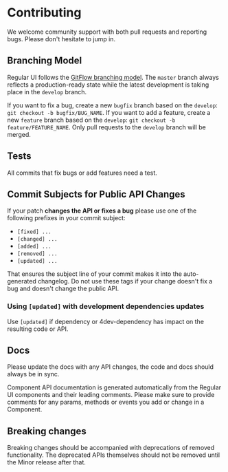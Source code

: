 # Contributing

We welcome community support with both pull requests and reporting bugs. Please don't hesitate to jump in.

## Branching Model

Regular UI follows the [GitFlow branching model](http://nvie.com/posts/a-successful-git-branching-model). The `master` branch always reflects a production-ready state while the latest development is taking place in the `develop` branch.

If you want to fix a bug, create a new `bugfix` branch based on the `develop`: `git checkout -b bugfix/BUG_NAME`. If you want to add a feature, create a new  `feature` branch based on the `develop`: `git checkout -b feature/FEATURE_NAME`. Only pull requests to the `develop` branch will be merged.

## Tests

All commits that fix bugs or add features need a test.

## Commit Subjects for Public API Changes

If your patch **changes the API or fixes a bug** please use one of the following prefixes in your commit subject:

- `[fixed] ...`
- `[changed] ...`
- `[added] ...`
- `[removed] ...`
- `[updated] ...`

That ensures the subject line of your commit makes it into the auto-generated changelog. Do not use these tags if your change doesn't fix a bug and doesn't
change the public API.

### Using `[updated]` with development dependencies updates

Use `[updated]` if dependency or 4dev-dependency has impact on the resulting code or API.

## Docs

Please update the docs with any API changes, the code and docs should always be in sync.

Component API documentation is generated automatically from the Regular UI components and their leading comments. Please make sure to provide comments for any params, methods or events you add or change in a Component.

## Breaking changes

Breaking changes should be accompanied with deprecations of removed functionality. The deprecated APIs themselves should not be removed until the Minor
release after that.